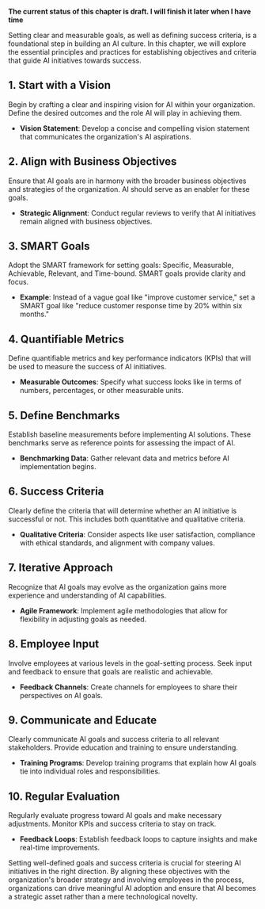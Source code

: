 **The current status of this chapter is draft. I will finish it later when I have time**

Setting clear and measurable goals, as well as defining success criteria, is a foundational step in building an AI culture. In this chapter, we will explore the essential principles and practices for establishing objectives and criteria that guide AI initiatives towards success.

**1. Start with a Vision**
--------------------------

Begin by crafting a clear and inspiring vision for AI within your organization. Define the desired outcomes and the role AI will play in achieving them.

* **Vision Statement**: Develop a concise and compelling vision statement that communicates the organization's AI aspirations.

**2. Align with Business Objectives**
-------------------------------------

Ensure that AI goals are in harmony with the broader business objectives and strategies of the organization. AI should serve as an enabler for these goals.

* **Strategic Alignment**: Conduct regular reviews to verify that AI initiatives remain aligned with business objectives.

**3. SMART Goals**
------------------

Adopt the SMART framework for setting goals: Specific, Measurable, Achievable, Relevant, and Time-bound. SMART goals provide clarity and focus.

* **Example**: Instead of a vague goal like "improve customer service," set a SMART goal like "reduce customer response time by 20% within six months."

**4. Quantifiable Metrics**
---------------------------

Define quantifiable metrics and key performance indicators (KPIs) that will be used to measure the success of AI initiatives.

* **Measurable Outcomes**: Specify what success looks like in terms of numbers, percentages, or other measurable units.

**5. Define Benchmarks**
------------------------

Establish baseline measurements before implementing AI solutions. These benchmarks serve as reference points for assessing the impact of AI.

* **Benchmarking Data**: Gather relevant data and metrics before AI implementation begins.

**6. Success Criteria**
-----------------------

Clearly define the criteria that will determine whether an AI initiative is successful or not. This includes both quantitative and qualitative criteria.

* **Qualitative Criteria**: Consider aspects like user satisfaction, compliance with ethical standards, and alignment with company values.

**7. Iterative Approach**
-------------------------

Recognize that AI goals may evolve as the organization gains more experience and understanding of AI capabilities.

* **Agile Framework**: Implement agile methodologies that allow for flexibility in adjusting goals as needed.

**8. Employee Input**
---------------------

Involve employees at various levels in the goal-setting process. Seek input and feedback to ensure that goals are realistic and achievable.

* **Feedback Channels**: Create channels for employees to share their perspectives on AI goals.

**9. Communicate and Educate**
------------------------------

Clearly communicate AI goals and success criteria to all relevant stakeholders. Provide education and training to ensure understanding.

* **Training Programs**: Develop training programs that explain how AI goals tie into individual roles and responsibilities.

**10. Regular Evaluation**
--------------------------

Regularly evaluate progress toward AI goals and make necessary adjustments. Monitor KPIs and success criteria to stay on track.

* **Feedback Loops**: Establish feedback loops to capture insights and make real-time improvements.

Setting well-defined goals and success criteria is crucial for steering AI initiatives in the right direction. By aligning these objectives with the organization's broader strategy and involving employees in the process, organizations can drive meaningful AI adoption and ensure that AI becomes a strategic asset rather than a mere technological novelty.
